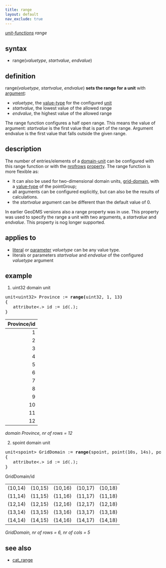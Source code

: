 ```yaml
---
title: range
layout: default
nav_exclude: true
---
```

*[unit-functions](unit-functions) range*

## syntax

- range(*valuetype*, *startvalue*, *endvalue*)

## definition

range(*valuetype*, *startvalue*, *endvalue*) **sets the range for a unit** with [argument](argument):

- *valuetype*, the [value-type](value-type) for the configured [unit](unit)
- *startvalue*, the lowest value of the allowed range
- *endvalue*, the highest value of the allowed range

The range function configures a half open range. This means the value of argument: *startvalue* is the first value that is part of the range. Argument endvalue is the first value that falls outside the given range.

## description

The number of entries/elements of a [domain-unit](domain-unit) can be configured with this range function or with the [nrofrows](nrofrows) [property](property). The range function is more flexible as:

- It can also be used for two-dimensional domain units, [grid-domain](grid-domain), with a [value-type](value-type) of the pointGroup;
- all arguments can be configured explicitly, but can also be the results of calculations.
- the *startvalue* argument can be different than the default value of 0.

In earlier GeoDMS versions also a range property was in use. This property was used to specify the range a unit with two arguments, a *startvalue* and *endvalue*. This property is nog longer supported.

## applies to

- [literal](https://en.wikipedia.org/wiki/Literal_(computer_programming)) or [parameter](parameter) *valuetype* can be any value type.
- literals or parameters *startvalue* and *endvalue* of the configured *valuetype* argument

## example

1. uint32 domain unit

<pre>
unit&lt;uint32&gt; Province := <B>range(</B>uint32, 1, 13<B>)</B>
{
   attribute&lt;.&gt; id := id(.);
}
</pre>

| Province/id |
|------------:|
| 1           |
| 2           |
| 3           |
| 4           |
| 5           |
| 6           |
| 7           |
| 8           |
| 9           |
| 10          |
| 11          |
| 12          |

*domain Province, nr of rows = 12*

2. spoint domain unit

<pre>
unit&lt;spoint&gt; GridDomain := <B>range(</B>spoint, point(10s, 14s), point(15s, 19s)<B>)</B>
{ 
   attribute&lt;.&gt; id := id(.); 
}
</pre>

GridDomain/id

|         |         |          |         |         |
|--------:|--------:|---------:|--------:|--------:|
| (10,14) | (10,15) | (10,16)  | (10,17) | (10,18) |
| (11,14) | (11,15) | (11,16)  | (11,17) | (11,18) |
| (12,14) | (12,15) | (12,16)  | (12,17) | (12,18) |
| (13,14) | (13,15) | (13,16)  | (13,17) | (13,18) |
| (14,14) | (14,15) | (14,16)  | (14,17) | (14,18) |

*GridDomain, nr of rows = 6, nr of cols = 5*

## see also
* [cat_range](cat_range) 